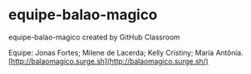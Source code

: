 # equipe-balao-magico
equipe-balao-magico created by GitHub Classroom

Equipe: Jonas Fortes; Milene de Lacerda; Kelly Cristiny; Maria Antônia.
[http://balaomagico.surge.sh](http://balaomagico.surge.sh/)

